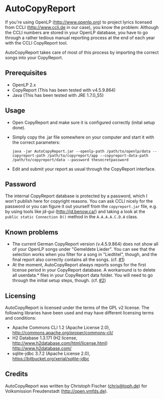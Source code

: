 AutoCopyReport
==============

If you're using OpenLP (http://www.openlp.org) to project lyrics licensed from CCLI (http://www.ccli.de in our case), you know the problem: 
Although the CCLI numbers are stored in your OpenLP database, you have to go through a rather tedious manual reporting process at 
the end of each year with the CCLI CopyReport tool.

AutoCopyReport takes care of most of this process by importing the correct songs into your CopyReport.

Prerequisites
-------------
* OpenLP 2.x
* CopyReport (This has been tested with v4.5.9.864)
* Java (This has been tested with JRE 1.7.0_55)

Usage
-----
* Open CopyReport and make sure it is configured correctly (inital setup done).
* Simply copy the .jar file somewhere on your computer and start it with the correct parameters:

    ```
    java -jar AutoCopyReport.jar --openlp-path /path/to/openlp/data --copyreport-path /path/to/copyreport/app --copyreport-data-path /path/to/copyreport/data --password thesecretpassword
    ```

* Edit and submit your report as usual through the CopyReport interface.

Password
--------

The internal CopyReport database is protected by a password, which I won't publish here for copyright reasons. 
You can ask CCLI nicely for the password or you can figure it out yourself from the ```copyreport.jar``` file,
e.g. by using tools like jd-gui (http://jd.benow.ca/) and taking a look at the ```public static Connection D()``` method in the 
```A.A.A.A.C.D.A``` class.

Known problems
--------------

* The current German CopyReport version (v.4.5.9.864) does not show all of your OpenLP songs under "Gemeldete Lieder". 
  You can see that the selection works when you filter for a song in "Liedtitel", though, and the final report also
  correctly contains all the songs. (cf. [#1](/../../issues/1))
* At the moment, AutoCopyReport always reports songs for the first license period in your CopyReport database. A workaround is to delete
  all userdata.* files in your CopyReport data folder. You will need to go through the initial setup steps, though. (cf. [#2](/../../issues/2))

Licensing
---------
AutoCopyReport is licensed under the terms of the GPL v2 license. The following libraries have been used and may have different licensing terms and conditions:
* Apache Commons CLI 1.2 (Apache License 2.0), http://commons.apache.org/proper/commons-cli/
* H2 Database 1.3.171 (H2 license, http://www.h2database.com/html/license.html) http://www.h2database.com/
* sqlite-jdbc 3.7.2 (Apache License 2.0), https://bitbucket.org/xerial/sqlite-jdbc

Credits
-------
AutoCopyReport was written by Christoph Fischer (chris@toph.de) for Volksmission Freudenstadt (http://open.vmfds.de).
